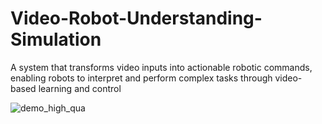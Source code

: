 # Video-Robot-Understanding-Simulation
A system that transforms video inputs into actionable robotic commands, enabling robots to interpret and perform complex tasks through video-based learning and control

![demo_high_qua](https://github.com/user-attachments/assets/c46092bb-97e8-4b93-9ebf-149fc1dc8bb7)

